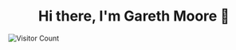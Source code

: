 <div align='center'><h1> Hi there, I'm Gareth Moore 👋</h1></div>

![Visitor Count](https://profile-counter.glitch.me/https://github.com/GarethJMoore/GarethJMoore/count.svg)


